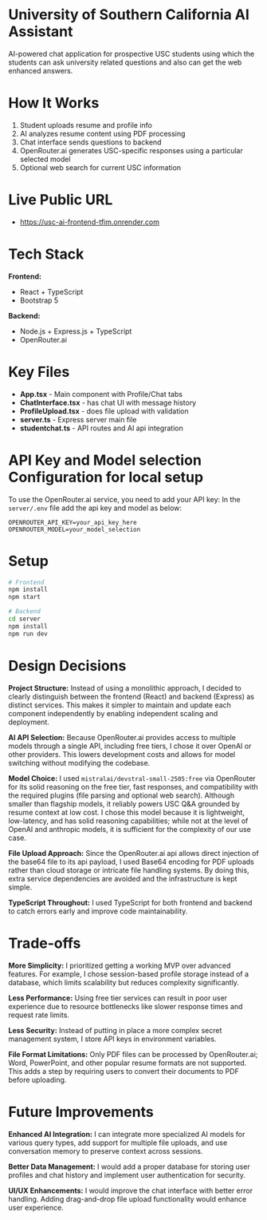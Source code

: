 # University of Southern California AI Assistant
AI-powered chat application for prospective USC students using which the students can ask university related questions and also can get the web enhanced answers.

# How It Works
1. Student uploads resume and profile info
2. AI analyzes resume content using PDF processing
3. Chat interface sends questions to backend
4. OpenRouter.ai generates USC-specific responses using a particular selected model
5. Optional web search for current USC information

# Live Public URL
- https://usc-ai-frontend-tfim.onrender.com

# Tech Stack
**Frontend:**
- React + TypeScript
- Bootstrap 5

**Backend:**
- Node.js + Express.js + TypeScript
- OpenRouter.ai

# Key Files
- **App.tsx** - Main component with Profile/Chat tabs
- **ChatInterface.tsx** - has chat UI with message history
- **ProfileUpload.tsx** - does file upload with validation
- **server.ts** - Express server main file
- **studentchat.ts** - API routes and AI api integration

# API Key and Model selection Configuration for local setup
To use the OpenRouter.ai service, you need to add your API key:
In the  `server/.env` file add the api key and model as below:
```
OPENROUTER_API_KEY=your_api_key_here
OPENROUTER_MODEL=your_model_selection
```

# Setup
```bash
# Frontend
npm install
npm start

# Backend
cd server
npm install
npm run dev
```


# Design Decisions

**Project Structure:** Instead of using a monolithic approach, I decided to clearly distinguish between the frontend (React) and backend (Express) as distinct services. This makes it simpler to maintain and update each component independently by enabling independent scaling and deployment.

**AI API Selection:** Because OpenRouter.ai provides access to multiple models through a single API, including free tiers, I chose it over OpenAI or other providers. This lowers development costs and allows for model switching without modifying the codebase.

**Model Choice:** I used `mistralai/devstral-small-2505:free` via OpenRouter for its solid reasoning on the free tier, fast responses, and compatibility with the required plugins (file parsing and optional web search). Although smaller than flagship models, it reliably powers USC Q&A grounded by resume context at low cost. I chose this model because it is lightweight, low-latency, and has solid reasoning capabilities; while not at the level of OpenAI and anthropic models, it is sufficient for the complexity of our use case.

**File Upload Approach:** Since the OpenRouter.ai api allows direct injection of the base64 file to its api payload, I used Base64 encoding for PDF uploads rather than cloud storage or intricate file handling systems. By doing this, extra service dependencies are avoided and the infrastructure is kept simple.

**TypeScript Throughout:** I used TypeScript for both frontend and backend to catch errors early and improve code maintainability.

# Trade-offs

**More Simplicity:** I prioritized getting a working MVP over advanced features. For example, I chose session-based profile storage instead of a database, which limits scalability but reduces complexity significantly.

**Less Performance:** Using free tier services can result in poor user experience due to resource bottlenecks like slower response times and request rate limits.

**Less Security:** Instead of putting in place a more complex secret management system, I store API keys in environment variables.

**File Format Limitations:** Only PDF files can be processed by OpenRouter.ai; Word, PowerPoint, and other popular resume formats are not supported. This adds a step by requiring users to convert their documents to PDF before uploading.

# Future Improvements

**Enhanced AI Integration:** I can integrate more specialized AI models for various query types, add support for multiple file uploads, and use conversation memory to preserve context across sessions.

**Better Data Management:** I would add a proper database for storing user profiles and chat history and implement user authentication for security.

**UI/UX Enhancements:** I would improve the chat interface with better error handling. Adding drag-and-drop file upload functionality would enhance user experience.